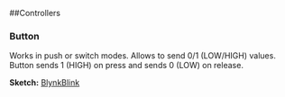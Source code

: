 ##Controllers

### Button
Works in push or switch modes. Allows to send 0/1 (LOW/HIGH) values. Button sends 1 (HIGH) on press and sends 0 (LOW) on release.

**Sketch:** [BlynkBlink](https://github.com/blynkkk/blynk-library/blob/master/examples/GettingStarted/BlynkBlink/BlynkBlink.ino)